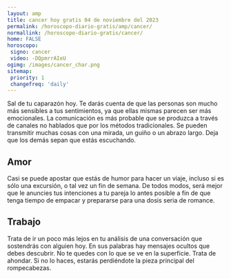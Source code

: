 ```yaml
---
layout: amp
title: cancer hoy gratis 04 de noviembre del 2023 
permalink: /horoscopo-diario-gratis/amp/cancer/
normallink: /horoscopo-diario-gratis/cancer/
home: FALSE
horoscopo:
 signo: cancer
 video: -DQpmrrAIeU
ogimg: /images/cancer_char.png
sitemap:
 priority: 1
 changefreq: 'daily'
---
```



Sal de tu caparazón hoy. Te darás cuenta de que las personas son mucho más sensibles a tus sentimientos, ya que ellas mismas parecen ser más emocionales. La comunicación es más probable que se produzca a través de canales no hablados que por los métodos tradicionales. Se pueden transmitir muchas cosas con una mirada, un guiño o un abrazo largo. Deja que los demás sepan que estás escuchando.

## Amor

Casi se puede apostar que estás de humor para hacer un viaje, incluso si es sólo una excursión, o tal vez un fin de semana. De todos modos, será mejor que le anuncies tus intenciones a tu pareja lo antes posible a fin de que tenga tiempo de empacar y prepararse para una dosis seria de romance.

## Trabajo

Trata de ir un poco más lejos en tu análisis de una conversación que sostendrás con alguien hoy. En sus palabras hay mensajes ocultos que debes descubrir. No te quedes con lo que se ve en la superficie. Trata de ahondar. Si no lo haces, estarás perdiéndote la pieza principal del rompecabezas.